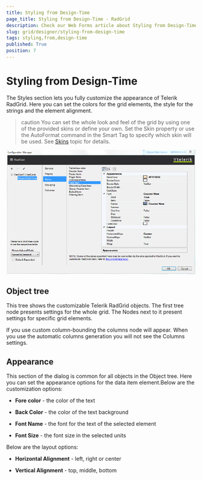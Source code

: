 ```yaml
---
title: Styling from Design-Time
page_title: Styling from Design-Time - RadGrid
description: Check our Web Forms article about Styling from Design-Time.
slug: grid/designеr/styling-from-design-time
tags: styling,from,design-time
published: True
position: 7
---
```


# Styling from Design-Time



The Styles section lets you fully customize the appearance of Telerik RadGrid. Here you can set the colors for the grid elements, the style for the strings and the element alignment.

>caution You can set the whole look and feel of the grid by using one of the provided skins or define your own. Set the Skin property or use the AutoFormat command in the Smart Tag to specify which skin will be used. See [Skins](https://www.telerik.com/help/aspnet-ajax/howskinswork.html) topic for details.
>


![Design-time Styles](images/grid_styling_from_design-time.png)

## Object tree

This tree shows the customizable Telerik RadGrid objects. The first tree node presents settings for the whole grid. The Nodes next to it present settings for specific grid elements.

If you use custom column-bounding the columns node will appear. When you use the automatic columns generation you will not see the Columns settings.

## Appearance

This section of the dialog is common for all objects in the Object tree. Here you can set the appearance options for the data item element.Below are the customization options:

* **Fore color** - the color of the text

* **Back Color** - the color of the text background

* **Font Name** - the font for the text of the selected element

* **Font Size** - the font size in the selected units



Below are the layout options:

* **Horizontal Alignment** - left, right or center

* **Vertical Alignment** - top, middle, bottom

